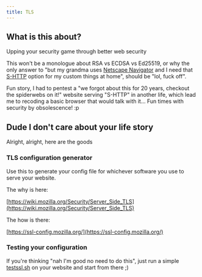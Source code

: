 ```yaml
---
title: TLS
---
```


## What is this about?
Upping your security game through better web security

This won't be a monologue about RSA vs ECDSA vs Ed25519, or why the only answer to "but my grandma uses [Netscape Navigator](https://en.wikipedia.org/wiki/Netscape) and I need that [S-HTTP](https://www.ietf.org/rfc/rfc2660.txt) option for my custom things at home", should be "lol, fuck off".

Fun story, I had to pentest a "we forgot about this for 20 years, checkout the spiderwebs on it!" website serving "S-HTTP" in another life, which lead me to recoding a basic browser that would talk with it... Fun times with security by obsolescence! :p


## Dude I don't care about your life story
Alright, alright, here are the goods

### TLS configuration generator
Use this to generate your config file for whichever software you use to serve your website.

The why is here:

[https://wiki.mozilla.org/Security/Server_Side_TLS](https://wiki.mozilla.org/Security/Server_Side_TLS)

The how is there:

[https://ssl-config.mozilla.org/](https://ssl-config.mozilla.org/)


### Testing your configuration
If you're thinking "nah I'm good no need to do this", just run a simple [testssl.sh](https://testssl.sh/) on your website and start from there ;)